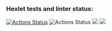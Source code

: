 ### Hexlet tests and linter status:
[![Actions Status](https://github.com/mariiamelon/frontend-project-46/workflows/hexlet-check/badge.svg)](https://github.com/mariiamelon/frontend-project-46/actions)
![Actions Status](https://github.com/mariiamelon/frontend-project-46/actions/workflows/github-actions-demo.yml/badge.svg)
<a href="https://codeclimate.com/github/mariiamelon/frontend-project-46/maintainability"><img src="https://api.codeclimate.com/v1/badges/6f650fd96854cfc86cd9/maintainability" /></a>
<a href="https://codeclimate.com/github/mariiamelon/frontend-project-46/test_coverage"><img src="https://api.codeclimate.com/v1/badges/6f650fd96854cfc86cd9/test_coverage" /></a>
